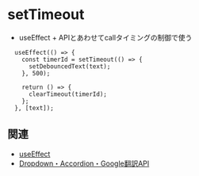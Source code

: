# setTimeout

- useEffect + APIとあわせてcallタイミングの制御で使う

```
  useEffect(() => {
    const timerId = setTimeout(() => {
      setDebouncedText(text);
    }, 500);

    return () => {
      clearTimeout(timerId);
    };
  }, [text]);
```

## 関連

- [useEffect](https://github.com/endw0901/react_typescript/blob/main/useEffect.md)
- [Dropdown・Accordion・Google翻訳API](https://github.com/endw0901/react_typescript/tree/main/dropdown_translate/src) <br>

